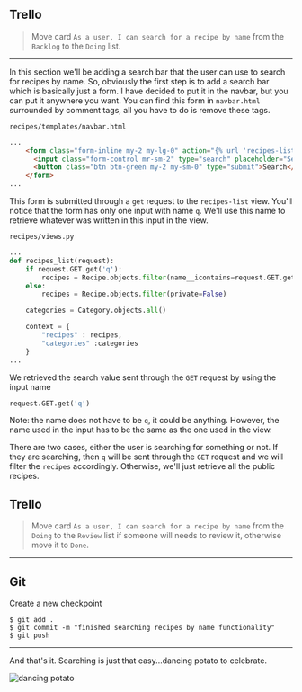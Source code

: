 ## Trello
> Move card `As a user, I can search for a recipe by name` from the `Backlog` to the `Doing` list.
___


In this section we'll be adding a search bar that the user can use to search for recipes by name. So, obviously the first step is to add a search bar which is basically just a form. I have decided to put it in the navbar, but you can put it anywhere you want. You can find this form in `navbar.html` surrounded by comment tags, all you have to do is remove these tags.


`recipes/templates/navbar.html`
```html
...
    <form class="form-inline my-2 my-lg-0" action="{% url 'recipes-list' %}" method="get">
      <input class="form-control mr-sm-2" type="search" placeholder="Search" aria-label="Search" name="q">
      <button class="btn btn-green my-2 my-sm-0" type="submit">Search</button>
    </form>
...
```

This form is submitted through a `get` request to the `recipes-list` view. You'll notice that the form has only one input with name `q`. We'll use this name to retrieve whatever was written in this input in the view. 


`recipes/views.py`
```py
...
def recipes_list(request):
	if request.GET.get('q'):
		recipes = Recipe.objects.filter(name__icontains=request.GET.get('q'), private=False)
	else:
		recipes = Recipe.objects.filter(private=False)

	categories = Category.objects.all()

	context = {
		"recipes" : recipes,
		"categories" :categories
	}
...
```

We retrieved the search value sent through the `GET` request by using the input name
```py
request.GET.get('q')
```

Note: the name does not have to be `q`, it could be anything. However, the name used in the input has to be the same as the one used in the view.


There are two cases, either the user is searching for something or not. If they are searching, then `q` will be sent through the `GET` request and we will filter the `recipes` accordingly. Otherwise, we'll just retrieve all the public recipes.


## Trello
> Move card `As a user, I can search for a recipe by name` from the `Doing` to the `Review` list if someone will needs to review it, otherwise move it to `Done`.
___

## Git

Create a new checkpoint

```shell
$ git add .
$ git commit -m "finished searching recipes by name functionality"
$ git push
```
___


And that's it. Searching is just that easy...dancing potato to celebrate.


![dancing potato](https://media1.tenor.com/images/61497871ab091f01703a3f1a624fb3c4/tenor.gif?itemid=11684043)
